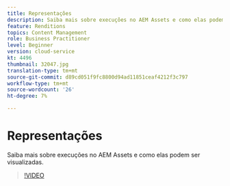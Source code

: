 ```yaml
---
title: Representações
description: Saiba mais sobre execuções no AEM Assets e como elas podem ser visualizadas.
feature: Renditions
topics: Content Management
role: Business Practitioner
level: Beginner
version: cloud-service
kt: 4496
thumbnail: 32047.jpg
translation-type: tm+mt
source-git-commit: d89cd051f9fc8800d94ad11851ceaf4212f3c797
workflow-type: tm+mt
source-wordcount: '26'
ht-degree: 7%

---
```



# Representações

Saiba mais sobre execuções no AEM Assets e como elas podem ser visualizadas.

>[!VIDEO](https://video.tv.adobe.com/v/32047/?quality=12&learn=on&hidetitle=true)
